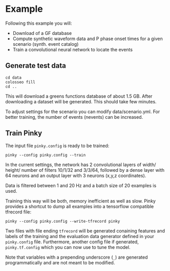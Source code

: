 Example
=======

Following this example you will:

- Download of a GF database 
- Compute synthetic waveform data and P phase onset times for a given scenario (synth. event catalog)
- Train a convolutional neural network to locate the events

Generate test data
------------------


    cd data
    colosseo fill
    cd ..

This will download a greens functions database of about 1.5 GB. After downloading
a dataset will be generated. This should take few minutes.

To adjust settings for the scenario you can modify data/scenario.yml. For better training, the number of events (nevents) can be increased.


Train Pinky
-----------


The input file `pinky.config` is ready to be trained:

    pinky --config pinky.config --train

In the current settings, the network has 2 convolutional layers of width/ height/ number of filters 10/1/32 and 3/3/64, followed by a dense layer with 64 neurons and an output layer with 3 neurons (x,y,z coordinates).

Data is filtered between 1 and 20 Hz and a batch size of 20 examples is used.

Training this way will be both, memory inefficient as well as slow. Pinky
provides a shortcut to dump all examples into a tensorflow compatible tfrecord
file:

    pinky --config pinky.config --write-tfrecord pinky

Two files with file ending `tfrecord` will be generated conaining features and
labels of the training and the evaluation data generator defined in your
`pinky.config` file. Furthermore, another config file if generated,
`pinky.tf.config` which you can now use to tune the model.

Note that variables with a prepending underscore (`_`) are generated
programmatically and are not meant to be modified.
